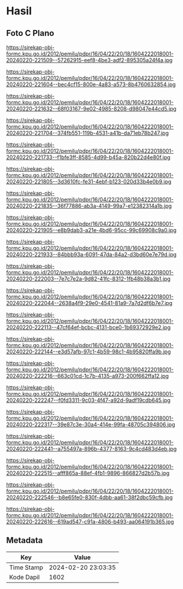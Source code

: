 # Hasil

## Foto C Plano

https://sirekap-obj-formc.kpu.go.id/2012/pemilu/pdpr/16/04/22/20/18/1604222018001-20240220-221509--57262915-eef8-4be3-adf2-895305a24f4a.jpg

https://sirekap-obj-formc.kpu.go.id/2012/pemilu/pdpr/16/04/22/20/18/1604222018001-20240220-221604--bec4cf15-800e-4a83-a573-8b4760632854.jpg

https://sirekap-obj-formc.kpu.go.id/2012/pemilu/pdpr/16/04/22/20/18/1604222018001-20240220-221632--68f03167-9e02-4985-8208-d98047e44cd5.jpg

https://sirekap-obj-formc.kpu.go.id/2012/pemilu/pdpr/16/04/22/20/18/1604222018001-20240220-221704--374fb551-119b-4531-a41b-da71eb78b247.jpg

https://sirekap-obj-formc.kpu.go.id/2012/pemilu/pdpr/16/04/22/20/18/1604222018001-20240220-221733--f1bfe3ff-8585-4d99-b45a-820b22d4e80f.jpg

https://sirekap-obj-formc.kpu.go.id/2012/pemilu/pdpr/16/04/22/20/18/1604222018001-20240220-221805--3d3610fc-fe31-4ebf-b123-020d33b4e0b9.jpg

https://sirekap-obj-formc.kpu.go.id/2012/pemilu/pdpr/16/04/22/20/18/1604222018001-20240220-221835--36f77886-ab3a-4149-99a7-e12382314a1b.jpg

https://sirekap-obj-formc.kpu.go.id/2012/pemilu/pdpr/16/04/22/20/18/1604222018001-20240220-221905--e8b9dab3-a21e-4bd6-95cc-99c69908c9a0.jpg

https://sirekap-obj-formc.kpu.go.id/2012/pemilu/pdpr/16/04/22/20/18/1604222018001-20240220-221933--84bbb93a-6091-47da-84a2-d3bd60e7e79d.jpg

https://sirekap-obj-formc.kpu.go.id/2012/pemilu/pdpr/16/04/22/20/18/1604222018001-20240220-222003--7e7c7e2a-9d82-41fc-8312-1fb48b38a3b1.jpg

https://sirekap-obj-formc.kpu.go.id/2012/pemilu/pdpr/16/04/22/20/18/1604222018001-20240220-222044--2638a4f9-29e0-4541-81a9-7a7d2df6b7e7.jpg

https://sirekap-obj-formc.kpu.go.id/2012/pemilu/pdpr/16/04/22/20/18/1604222018001-20240220-222113--47cf64ef-bcbc-4131-bce0-1b69372929e2.jpg

https://sirekap-obj-formc.kpu.go.id/2012/pemilu/pdpr/16/04/22/20/18/1604222018001-20240220-222144--e3d57afb-97c1-4b59-98c1-4b95820ffa9b.jpg

https://sirekap-obj-formc.kpu.go.id/2012/pemilu/pdpr/16/04/22/20/18/1604222018001-20240220-222216--663c01cd-1c7b-4135-a973-200f662ffa12.jpg

https://sirekap-obj-formc.kpu.go.id/2012/pemilu/pdpr/16/04/22/20/18/1604222018001-20240220-222247--f0fd3311-9c03-4f47-a92d-9adf19cdb645.jpg

https://sirekap-obj-formc.kpu.go.id/2012/pemilu/pdpr/16/04/22/20/18/1604222018001-20240220-222317--39e87c3e-30a4-414e-99fa-48705c394806.jpg

https://sirekap-obj-formc.kpu.go.id/2012/pemilu/pdpr/16/04/22/20/18/1604222018001-20240220-222441--a755497a-896b-4377-8163-9c4cd483d4eb.jpg

https://sirekap-obj-formc.kpu.go.id/2012/pemilu/pdpr/16/04/22/20/18/1604222018001-20240220-222515--afff865a-88ef-4fb1-9896-866827d2b57b.jpg

https://sirekap-obj-formc.kpu.go.id/2012/pemilu/pdpr/16/04/22/20/18/1604222018001-20240220-222546--b8e65fe0-830f-4dbb-aa61-38f2dbc59cfb.jpg

https://sirekap-obj-formc.kpu.go.id/2012/pemilu/pdpr/16/04/22/20/18/1604222018001-20240220-222616--619ad547-c91a-4806-b493-aa064191b365.jpg


## Metadata

| Key        | Value               |
| ---------- | ------------------- |
| Time Stamp | 2024-02-20 23:03:35 |
| Kode Dapil | 1602                |



